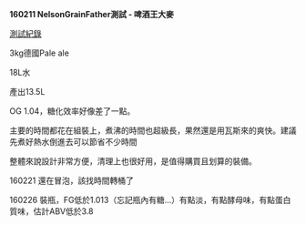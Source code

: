 **160211 NelsonGrainFather測試 - 啤酒王大麥**

[測試紀錄](試用GrainFather半自動糖化.md)

3kg德國Pale ale

18L水

產出13.5L

OG 1.04，糖化效率好像差了一點。

主要的時間都花在組裝上，煮沸的時間也超級長，果然還是用瓦斯來的爽快。建議先煮好熱水倒進去可以節省不少時間

整體來說設計非常方便，清理上也很好用，是值得購買且划算的裝備。

160221 還在冒泡，該找時間轉桶了

160226 裝瓶，FG低於1.013（忘記瓶內有糖...）有點淡，有點酵母味，有點蛋白質味，估計ABV低於3.8

